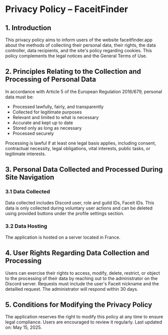 # Privacy Policy – FaceitFinder

## 1. Introduction

This privacy policy aims to inform users of the website faceitfinder.app about the methods of collecting their personal data, their rights, the data controller, data recipients, and the site's policy regarding cookies. This policy complements the legal notices and the General Terms of Use.

## 2. Principles Relating to the Collection and Processing of Personal Data

In accordance with Article 5 of the European Regulation 2016/679, personal data must be:

- Processed lawfully, fairly, and transparently
- Collected for legitimate purposes
- Relevant and limited to what is necessary
- Accurate and kept up to date
- Stored only as long as necessary
- Processed securely

Processing is lawful if at least one legal basis applies, including consent, contractual necessity, legal obligations, vital interests, public tasks, or legitimate interests.

## 3. Personal Data Collected and Processed During Site Navigation

### 3.1 Data Collected

Data collected includes Discord user, role and guild IDs, Faceit IDs. This data is only collected during voluntary user actions and can be deleted using provided buttons under the profile settings section.

### 3.2 Data Hosting

The application is hosted on a server located in France.

## 4. User Rights Regarding Data Collection and Processing

Users can exercise their rights to access, modify, delete, restrict, or object to the processing of their data by reaching out to the administrator on the Discord server. 
Requests must include the user's Faceit nickname and the detailled request.
The administrator will respond within 30 days.

## 5. Conditions for Modifying the Privacy Policy

The application reserves the right to modify this policy at any time to ensure legal compliance. Users are encouraged to review it regularly. Last updated on: May 15, 2025.
